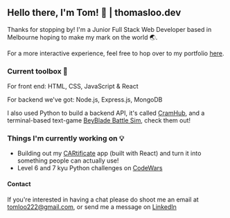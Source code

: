 ## Hello there, I'm Tom! 🤖 | thomasloo.dev

Thanks for stopping by! I'm a Junior Full Stack Web Developer based in Melbourne hoping to make my mark on the world 🌏.

For a more interactive experience, feel free to hop over to my portfolio [here](https://thomasloo.dev/).

### Current toolbox 🧰
For front end: HTML, CSS, JavaScript & React

For backend we've got: Node.js, Express.js, MongoDB

I also used Python to build a backend API, it's called [CramHub](https://github.com/NeggFriedRice/CramHub), and a terminal-based text-game [BeyBlade Battle Sim](https://github.com/NeggFriedRice/beyblade-battle-sim), check them out!

### Things I'm currently working on 💡
- Building out my [CARtificate](https://github.com/NeggFriedRice/cartificate-frontend) app (built with React) and turn it into something people can actually use!
- Level 6 and 7 kyu Python challenges on [CodeWars](https://www.codewars.com/trainer/python)

#### Contact
If you're interested in having a chat please do shoot me an email at tomloo222@gmail.com, or send me a message on [LinkedIn](https://www.linkedin.com/in/thomas-loo/)

